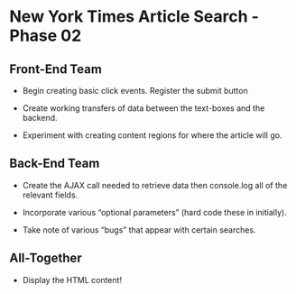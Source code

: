 # New York Times Article Search - Phase 02

## Front-End Team

- Begin creating basic click events. Register the submit button

- Create working transfers of data between the text-boxes and the backend.

- Experiment with creating content regions for where the article will go.

## Back-End Team

- Create the AJAX call needed to retrieve data then console.log all of the relevant fields.

- Incorporate various “optional parameters” (hard code these in initially).

- Take note of various “bugs” that appear with certain searches.

## All-Together

- Display the HTML content!
